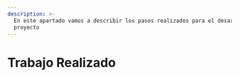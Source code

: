 ```yaml
---
description: >-
  En este apartado vamos a describir los pasos realizados para el desarrollo del
  proyecto
---
```


# Trabajo Realizado

